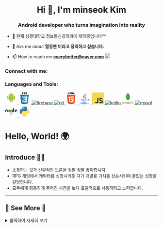 <h1 align="center">Hi 👋, I'm minseok Kim</h1>
<h3 align="center">Android developer who turns imagination into reality</h3>

- 🔭 현재 성결대학교 정보통신공학과에 재학중입니다**

- 💬 Ask me about **열정맨 이라고 정의하고 싶습니다.**

- 📫 How to reach me **everybetter@naver.com**
<a href="https://blog.naver.com/everybetter" target="_blank"><img src="https://img.shields.io/badge/#03C75A?style=뱃지모양&logo=로고&logoColor=로고색상"/></a>


<h3 align="left">Connect with me:</h3>
<p align="left">
</p>

<h3 align="left">Languages and Tools:</h3>
<p align="left"> 
  <a href="https://developer.android.com" target="_blank" rel="noreferrer"> 
    <img src="https://raw.githubusercontent.com/devicons/devicon/master/icons/android/android-original-wordmark.svg" alt="android" width="40" height="40"/> 
  </a>
  <a href="https://www.w3schools.com/css/" target="_blank" rel="noreferrer"> 
    <img src="https://raw.githubusercontent.com/devicons/devicon/master/icons/css3/css3-original-wordmark.svg" alt="css3" width="40" height="40"/> 
  </a>
  <a href="https://firebase.google.com/" target="_blank" rel="noreferrer"> 
    <img src="https://www.vectorlogo.zone/logos/firebase/firebase-icon.svg" alt="firebase" width="40" height="40"/> 
  </a>
  <a href="https://git-scm.com/" target="_blank" rel="noreferrer"> 
    <img src="https://www.vectorlogo.zone/logos/git-scm/git-scm-icon.svg" alt="git" width="40" height="40"/> 
  </a>
  <a href="https://www.w3.org/html/" target="_blank" rel="noreferrer"> 
    <img src="https://raw.githubusercontent.com/devicons/devicon/master/icons/html5/html5-original-wordmark.svg" alt="html5" width="40" height="40"/> 
  </a>
  <a href="https://www.java.com" target="_blank" rel="noreferrer"> 
    <img src="https://raw.githubusercontent.com/devicons/devicon/master/icons/java/java-original.svg" alt="java" width="40" height="40"/> 
  </a>
  <a href="https://developer.mozilla.org/en-US/docs/Web/JavaScript" target="_blank" rel="noreferrer"> 
    <img src="https://raw.githubusercontent.com/devicons/devicon/master/icons/javascript/javascript-original.svg" alt="javascript" width="40" height="40"/> 
  </a>
  <a href="https://kotlinlang.org" target="_blank" rel="noreferrer"> 
    <img src="https://www.vectorlogo.zone/logos/kotlinlang/kotlinlang-icon.svg" alt="kotlin" width="40" height="40"/> 
  </a>
  <a href="https://www.mongodb.com/" target="_blank" rel="noreferrer"> 
    <img src="https://raw.githubusercontent.com/devicons/devicon/master/icons/mongodb/mongodb-original-wordmark.svg" alt="mongodb" width="40" height="40"/> 
  </a>
  <a href="https://www.microsoft.com/en-us/sql-server" target="_blank" rel="noreferrer"> 
    <img src="https://www.svgrepo.com/show/303229/microsoft-sql-server-logo.svg" alt="mssql" width="40" height="40"/> 
  </a>
  <a href="https://nodejs.org" target="_blank" rel="noreferrer"> 
    <img src="https://raw.githubusercontent.com/devicons/devicon/master/icons/nodejs/nodejs-original-wordmark.svg" alt="nodejs" width="40" height="40"/> 
  </a>
  <a href="https://www.python.org" target="_blank" rel="noreferrer"> 
    <img src="https://raw.githubusercontent.com/devicons/devicon/master/icons/python/python-original.svg" alt="python" width="40" height="40"/> 
  </a>
</p>



# Hello, World! 🌍

## Introduce 🧑‍💻
- 소통하는 것과 건설적인 토론을 정말 정말 좋아합니다.
- RPG 게임에서 캐릭터를 성장시키듯 자기 개발로 가치를 상승시키며 끝없는 성장을 갈망합니다.
- 모두에게 평등하게 주어진 시간을 보다 효율적으로 사용하려고 노력합니다.

---

## 🌟 See More 🌟

<details>
  <summary>클릭하여 자세히 보기</summary>
  
  ### 📂 Project

  - **[MediLenz](https://github.com/your-repo)** - 안드로이드 개발 (2023.03 ~ 2023.10)
  - **[WAPP(왑)](https://github.com/your-repo)** - 안드로이드 개발 (2024.03 ~ 2024.03)
  - **[BaekyoungE(백경이)](https://github.com/your-repo)** - 기획, 안드로이드 개발 (2024.03 ~ 2024.07)
  - **[케이밍](https://github.com/your-repo)** - 기획, 안드로이드 개발, 스크럼 마스터 역할 (2024.07 ~ )


---

## 📘 Study

- **[AlgoLeadMe(알고리드미)](https://github.com/your-repo)** - 알고리즘 스터디 스터디장 (2023.10 ~ )
- **[Android-Blog-Study](https://github.com/your-repo)** - 안드로이드 블로그 포스팅 및 발표 스터디 (2023.07 ~ 2024.01.14)

---

## 💼 Experience

- **2023 Google I/O Extended Busan** - 학생 스피커 (2023.09.02)
  > 주니어 개발자 눈높이로 보는 쉬운 클린 아키텍처
- **부경대학교 개발 중앙동아리 WAP** (2023.03 ~ )
- **[GDSC PKNU](https://github.com/your-repo)** (2023.08 ~ )
- **SW Maestro 15th** (2024.01 ~ 2024.12)
- **YAPP 25th** (2024.11 ~ )

---

## 🏆 Award

*(여기에 수상 내역을 추가하세요)*

---

## 📫 Contact Me
- **Email**: your.email@example.com
- **LinkedIn**: [Your LinkedIn](https://www.linkedin.com/in/your-profile)
- **GitHub**: [Your GitHub](https://github.com/your-profile)

</details>
